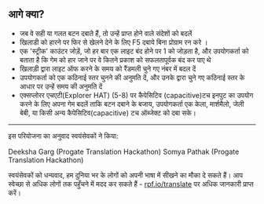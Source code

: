 ## आगे क्या?

* जब वे सही या गलत बटन दबाते हैं, तो उन्हें प्राप्त होने वाले संदेशों को बदलें
* खिलाडी को हारने पर फिर से खेलने देने के लिए F5 दबाये बिना प्रोग्राम रन करे ।
* एक 'स्ट्रीक' काउंटर जोड़ें, जो हर बार एक लाइट बंद होने पर 1 को जोड़ता है, और उपयोगकर्ता को बताता है कि गेम को हार जाने पर वे कितने प्रकाश को सफलतापूर्वक बंद कर पाए थे
* खिलाड़ी द्वारा लाइट ऑफ करने के समय को रैंडमली चुने गए नंबर में बदल दें
* उपयोगकर्ता को एक कठिनाई स्तर चुनने की अनुमति दें, और उनके द्वारा चुने गए कठिनाई स्तर के आधार पर उन्हें समय की अनुमति दें
* एक्सप्लोरर एचएटी(Explorer HAT) (5-8) पर कैपेसिटिव (capacitive)टच इनपुट का उपयोग करने के लिए अपना गेम बदलें ताकि बटन दबाने के बजाय, उपयोगकर्ता एक केला, मार्शमैलो, जेली बेबी, या किसी अन्य कैपेसिटिव(capacitive) टच ऑब्जेक्ट को दबा सके।

***

इस परियोजना का अनुवाद स्वयंसेवकों ने किया:

Deeksha Garg (Progate Translation Hackathon)
Somya Pathak (Progate Translation Hackathon)

स्वयंसेवकों को धन्यवाद, हम दुनिया भर के लोगों को अपनी भाषा में सीखने का मौका दे सकते हैं। आप स्वेच्छा से अधिक लोगों तक पहुँचने में मदद कर सकते हैं - [rpf.io/translate](https://rpf.io/translate) पर अधिक जानकारी प्राप्त करें।